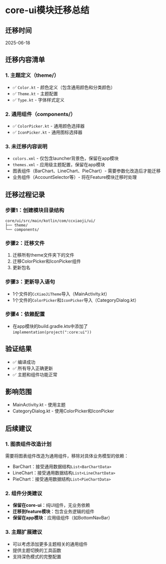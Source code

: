 # core-ui模块迁移总结

## 迁移时间
2025-06-18

## 迁移内容清单

### 1. 主题定义（theme/）
- ✅ `Color.kt` - 颜色定义（包含通用颜色和分类颜色）
- ✅ `Theme.kt` - 主题配置
- ✅ `Type.kt` - 字体样式定义

### 2. 通用组件（components/）
- ✅ `ColorPicker.kt` - 通用颜色选择器
- ✅ `IconPicker.kt` - 通用图标选择器

### 3. 未迁移内容说明
- `colors.xml` - 仅包含launcher背景色，保留在app模块
- `themes.xml` - 应用级主题配置，保留在app模块
- 图表组件（BarChart、LineChart、PieChart）- 需要参数化改造后才能迁移
- 业务组件（AccountSelector等）- 将在Feature模块迁移时处理

## 迁移过程记录

### 步骤1：创建模块目录结构
```
core/ui/src/main/kotlin/com/ccxiaoji/ui/
├── theme/
└── components/
```

### 步骤2：迁移文件
1. 迁移所有theme文件夹下的文件
2. 迁移ColorPicker和IconPicker组件
3. 更新包名

### 步骤3：更新导入语句
- 1个文件的`CcXiaoJiTheme`导入（MainActivity.kt）
- 1个文件的`ColorPicker`和`IconPicker`导入（CategoryDialog.kt）

### 步骤4：依赖配置
- 在app模块的build.gradle.kts中添加了`implementation(project(":core:ui"))`

## 验证结果
- ✅ 编译成功
- ✅ 所有导入正确更新
- ✅ 主题和组件功能正常

## 影响范围
- MainActivity.kt - 使用主题
- CategoryDialog.kt - 使用ColorPicker和IconPicker

## 后续建议

### 1. 图表组件改造计划
需要将图表组件改造为通用组件，移除对具体业务模型的依赖：
- BarChart：接受通用数据结构`List<BarChartData>`
- LineChart：接受通用数据结构`List<LineChartData>`
- PieChart：接受通用数据结构`List<PieChartData>`

### 2. 组件分类建议
- **保留在core-ui**：纯UI组件，无业务依赖
- **迁移到feature模块**：包含业务逻辑的组件
- **保留在app模块**：应用级组件（如BottomNavBar）

### 3. 主题扩展建议
- 可以考虑添加更多主题相关的通用组件
- 提供主题切换的工具函数
- 支持深色模式的完整配置
